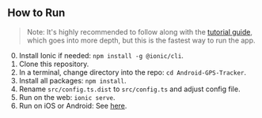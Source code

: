 ## How to Run

> Note: It's highly recommended to follow along with the [tutorial guide](https://ionicframework.com/docs/react/your-first-app), which goes into more depth, but this is the fastest way to run the app. 

0) Install Ionic if needed: `npm install -g @ionic/cli`.
1) Clone this repository.
2) In a terminal, change directory into the repo: `cd Android-GPS-Tracker`.
3) Install all packages: `npm install`.
4) Rename `src/config.ts.dist` to `src/config.ts` and adjust config file. 
5) Run on the web: `ionic serve`.
6) Run on iOS or Android: See [here](https://ionicframework.com/docs/building/running).